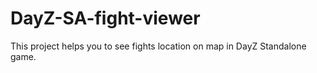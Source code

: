 # DayZ-SA-fight-viewer
This project helps you to see fights location on map in DayZ Standalone game.
